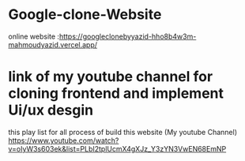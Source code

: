 # Google-clone-Website
online website :https://googleclonebyyazid-hho8b4w3m-mahmoudyazid.vercel.app/
# link of my youtube channel for cloning frontend and implement Ui/ux desgin
this play list for all process of build this website (My youtube Channel)
https://www.youtube.com/watch?v=oIyW3s603ek&list=PLbI2tplUcmX4gXJz_Y3zYN3VwEN68EmNP
